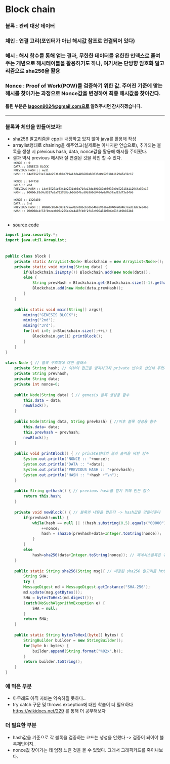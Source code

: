 # Block chain

### 블록 : 관리 대상 데이터
### 체인 : 연결 고리(포인터가 아닌 해시값 참조로 연결되어 있다)
### 해시 : 해시 함수를 통해 얻는 결과, 무한한 데이터를 유한한 인덱스로 줄여주는 개념으로 해시테이블을 활용하기도 하나, 여기서는 단방향 암호화 알고리즘으로 sha256을 활용
### Nonce : Proof of Work(POW)를 검증하기 위한 값. 주어진 기준에 맞는 해시를 찾아가는 과정으로 Nonce값을 변경하여 최종 해시값을 찾아간다.
#### 틀린 부분은 lagoon9024@gmail.com으로 알려주시면 감사하겠습니다.
---
### 블록과 체인을 만들어보자!
- sha256 알고리즘을 cpp는 내장하고 있지 않아 java를 활용해 작성
- arraylist형태로 chaining을 해주었고(실제로는 아니지만 연습으로), 추가되는 블록을 생성 시 previous hash, data, nonce값을 활용해 해시를 주어줬다.
- 결과 역시 previous 해시와 잘 연결된 것을 확인 할 수 있다.
![Block_Result](blockchain_Res.jpg)  
- [source code](block.java)
```java
import java.security.*;
import java.util.ArrayList;


public class block {
	private static ArrayList<Node> Blockchain = new ArrayList<Node>();
	private static void mining(String data) {
		if(Blockchain.isEmpty()) Blockchain.add(new Node(data));
		else {
			String prevHash = Blockchain.get(Blockchain.size()-1).gethash();
			Blockchain.add(new Node(data,prevHash));
		}
	}
	
	public static void main(String[] args){
		mining("GENESIS BLOCK");
		mining("2nd");
		mining("3rd");
		for(int i=0; i<Blockchain.size();++i) {
			Blockchain.get(i).printBlock();
		}
	}
}

class Node { // 블록 구조체에 대한 클래스
	private String hash; // 외부의 접근을 방지하고자 private 변수로 선언해 주었다.
	private String prevhash;
	private String data;
	private int nonce=0;
	
	public Node(String data) { // genesis 블록 생성용 함수
		this.data = data;
		newBlock();
	}
	
	public Node(String data, String prevhash) { //이후 블록 생성용 함수
		this.data= data;
		this.prevhash = prevhash;
		newBlock();
	}
	
	public void printBlock() { // private형태의 결과 출력을 위한 함수
		System.out.println("NONCE :: "+nonce);
		System.out.println("DATA :: "+data);
		System.out.println("PREVIOUS HASH :: "+prevhash);
		System.out.println("HASH :: "+hash +"\n");
	}
	
	public String gethash() { // previous hash를 얻기 위해 만든 함수
		return this.hash;
	}
	
	private void newBlock() { // 블록의 내용을 만든다 -> hash값을 만들어준다
		if(prevhash!=null) {
			while(hash == null || !(hash.substring(0,5).equals("00000"))) { // hash 생성 규칙 적용 -> 첫 5자리가 00000인 경우일때까지 nonce를 증가시키며 해시를 구한다
				++nonce;
				hash = sha256(prevhash+data+Integer.toString(nonce));
			}
		}
		else
			hash=sha256(data+Integer.toString(nonce)); // 제네시스블록은 규칙적용을 해주지 않는다
	}
	
	public static String sha256(String msg){ // 내장된 sha256 알고리즘 https://needjarvis.tistory.com/251를 참조했다
		String SHA;
		try {
		MessageDigest md = MessageDigest.getInstance("SHA-256");
		md.update(msg.getBytes());
		SHA = bytesToHex1(md.digest());
		}catch(NoSuchAlgorithmException e) {
			SHA = null;
		}
		return SHA;
	}
	
	public static String bytesToHex1(byte[] bytes) {
		StringBuilder builder = new StringBuilder();
		for(byte b: bytes) {
			builder.append(String.format("%02x",b));
		}
		return builder.toString();
	}	
}
```
### 애 먹은 부분
- 아무래도 아직 자바는 익숙하질 못하다..
- try catch 구문 및 throws exception에 대한 학습이 더 필요하다 https://wikidocs.net/229 를 통해 더 공부해보자
### 더 필요한 부분
- hash값을 기준으로 각 블록을 검증하는 코드는 생성을 안했다 -> 검증이 되어야 블록체인이지..
- nonce값 찾아가는 데 엄청 느린 것을 볼 수 있었다. 그래서 그래픽카드를 죽이나보다.
